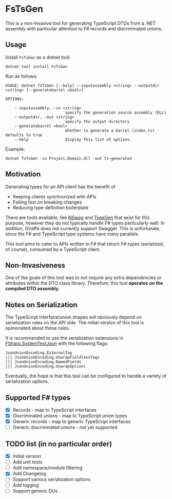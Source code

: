 # FsTsGen
This is a non-invasive tool for generating TypeScript DTOs from a .NET assembly with particular attention to F# records and discriminated unions.

## Usage

Install `FsTsGen` as a dotnet tool:
```shell
dotnet tool install FsTsGen
```

Run as follows:

```shell
USAGE: dotnet fsTsGen [--help] --inputassembly <string> --outputdir <string> [--generatebarrel <bool>]

OPTIONS:

    --inputassembly, -in <string>
                          specify the generation source assembly (DLL)
    --outputdir, -out <string>
                          specify the output directory
    --generatebarrel <bool>
                          whether to generate a barrel (index.ts) - defaults to true
    --help                display this list of options.
```

Example:
```shell
dotnet fsTsGen -in Project.Domain.dll -out ts-generated
```

## Motivation

Generating types for an API client has the benefit of 
- Keeping clients synchronized with APIs
- Failing fast on breaking changes
- Reducing type definition boilerplate

There are tools available, like [NSwag](https://github.com/RicoSuter/NSwag) and [TypeGen](https://github.com/jburzynski/TypeGenDocs/blob/master/source/overview.rst) that exist for this purpose, however they do not typically handle F# types particularly well. In addition, Giraffe does not currently support Swagger. This is unfortunate, since the F# and TypeScript type systems have many parallels.

This tool aims to cater to APIs written in F# that return F# types (serialized, of course), consumed by a TypeScript client.

## Non-Invasiveness

One of the goals of this tool was to not require any extra dependencies or attributes within the DTO class library. Therefore, this tool **operates on the compiled DTO assembly**.   

## Notes on Serialization

The TypeScript interface/union shapes will obviously depend on serialization rules on the API side. The initial version of this tool is opinionated about these rules.

It is recommended to use the serialization extensions in [FSharp.SystemTextJson](https://github.com/Tarmil/FSharp.SystemTextJson) with the following flags:

```f#
JsonUnionEncoding.ExternalTag
||| JsonUnionEncoding.UnwrapFieldlessTags
||| JsonUnionEncoding.NamedFields
||| JsonUnionEncoding.UnwrapOption)
```

Eventually, the hope is that this tool can be configured to handle a variety of serialization options.

## Supported F# types

- [x] Records - map to TypeScript interfaces
- [x] Discriminated unions - map to TypeScript union types
- [x] Generic records - map to generic TypeScript interfaces
- [ ] Generic discriminated unions - not yet supported

## TODO list (in no particular order)
- [x] Initial version
- [ ] Add unit tests
- [ ] Add namespace/module filtering
- [x] Add Changelog
- [ ] Support various serialization options
- [ ] Add logging
- [ ] Support generic DUs